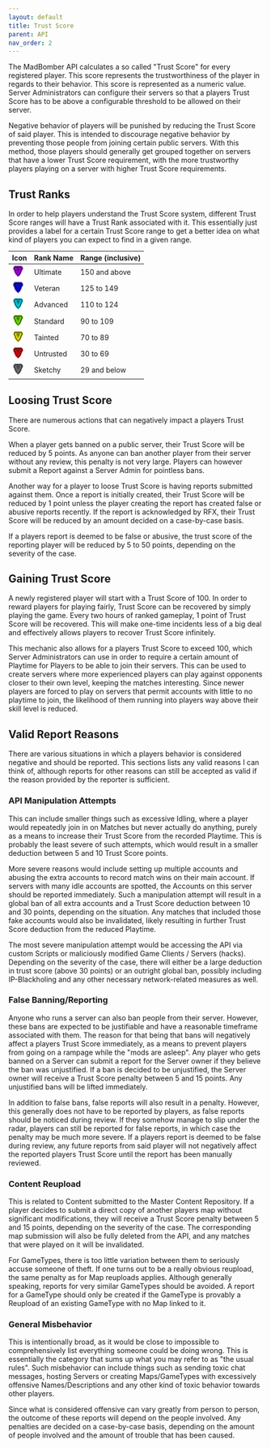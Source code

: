 ```yaml
---
layout: default
title: Trust Score
parent: API
nav_order: 2
---
```


The MadBomber API calculates a so called "Trust Score" for every registered player. This score represents the trustworthiness of the player in regards to their behavior. This score is represented as a numeric value. Server Administrators can configure their servers so that a players Trust Score has to be above a configurable threshold to be allowed on their server.

Negative behavior of players will be punished by reducing the Trust Score of said player. This is intended to discourage negative behavior by preventing those people from joining certain public servers. With this method, those players should generally get grouped together on servers that have a lower Trust Score requirement, with the more trustworthy players playing on a server with higher Trust Score requirements.

Trust Ranks
-----------

In order to help players understand the Trust Score system, different Trust Score ranges will have a Trust Rank associated with it. This essentially just provides a label for a certain Trust Score range to get a better idea on what kind of players you can expect to find in a given range.

| Icon                                    | Rank Name | Range (inclusive) |
|-----------------------------------------|-----------|-------------------|
| ![](/assets/img/net/UltimateTrust.png)  | Ultimate  | 150 and above     |
| ![](/assets/img/net/VeteranTrust.png)   | Veteran   | 125 to 149        |
| ![](/assets/img/net/AdvancedTrust.png)  | Advanced  | 110 to 124        |
| ![](/assets/img/net/StandardTrust.png)  | Standard  | 90 to 109         |
| ![](/assets/img/net/TaintedTrust.png)   | Tainted   | 70 to 89          |
| ![](/assets/img/net/UntrustedTrust.png) | Untrusted | 30 to 69          |
| ![](/assets/img/net/SketchyTrust.png)   | Sketchy   | 29 and below      |

Loosing Trust Score
-------------------

There are numerous actions that can negatively impact a players Trust Score.

When a player gets banned on a public server, their Trust Score will be reduced by 5 points. As anyone can ban another player from their server without any review, this penalty is not very large. Players can however submit a Report against a Server Admin for pointless bans.

Another way for a player to loose Trust Score is having reports submitted against them. Once a report is initially created, their Trust Score will be reduced by 1 point unless the player creating the report has created false or abusive reports recently. If the report is acknowledged by RFX, their Trust Score will be reduced by an amount decided on a case-by-case basis.

If a players report is deemed to be false or abusive, the trust score of the reporting player will be reduced by 5 to 50 points, depending on the severity of the case.

Gaining Trust Score
-------------------

A newly registered player will start with a Trust Score of 100. In order to reward players for playing fairly, Trust Score can be recovered by simply playing the game. Every two hours of ranked gameplay, 1 point of Trust Score will be recovered. This will make one-time incidents less of a big deal and effectively allows players to recover Trust Score infinitely.

This mechanic also allows for a players Trust Score to exceed 100, which Server Administrators can use in order to require a certain amount of Playtime for Players to be able to join their servers. This can be used to create servers where more experienced players can play against opponents closer to their own level, keeping the matches interesting. Since newer players are forced to play on servers that permit accounts with little to no playtime to join, the likelihood of them running into players way above their skill level is reduced.

Valid Report Reasons
--------------------

There are various situations in which a players behavior is considered negative and should be reported. This sections lists any valid reasons I can think of, although reports for other reasons can still be accepted as valid if the reason provided by the reporter is sufficient.

### API Manipulation Attempts

This can include smaller things such as excessive Idling, where a player would repeatedly join in on Matches but never actually do anything, purely as a means to increase their Trust Score from the recorded Playtime. This is probably the least severe of such attempts, which would result in a smaller deduction between 5 and 10 Trust Score points.

More severe reasons would include setting up multiple accounts and abusing the extra accounts to record match wins on their main account. If servers with many idle accounts are spotted, the Accounts on this server should be reported immediately. Such a manipulation attempt will result in a global ban of all extra accounts and a Trust Score deduction between 10 and 30 points, depending on the situation. Any matches that included those fake accounts would also be invalidated, likely resulting in further Trust Score deduction from the reduced Playtime.

The most severe manipulation attempt would be accessing the API via custom Scripts or maliciously modified Game Clients / Servers (hacks). Depending on the severity of the case, there will either be a large deduction in trust score (above 30 points) or an outright global ban, possibly including IP-Blackholing and any other necessary network-related measures as well.

### False Banning/Reporting

Anyone who runs a server can also ban people from their server. However, these bans are expected to be justifiable and have a reasonable timeframe associated with them. The reason for that being that bans will negatively affect a players Trust Score immediately, as a means to prevent players from going on a rampage while the "mods are asleep". Any player who gets banned on a Server can submit a report for the Server owner if they believe the ban was unjustified. If a ban is decided to be unjustified, the Server owner will receive a Trust Score penalty between 5 and 15 points. Any unjustified bans will be lifted immediately.

In addition to false bans, false reports will also result in a penalty. However, this generally does not have to be reported by players, as false reports should be noticed during review. If they somehow manage to slip under the radar, players can still be reported for false reports, in which case the penalty may be much more severe. If a players report is deemed to be false during review, any future reports from said player will not negatively affect the reported players Trust Score until the report has been manually reviewed.

### Content Reupload

This is related to Content submitted to the Master Content Repository. If a player decides to submit a direct copy of another players map without significant modifications, they will receive a Trust Score penalty between 5 and 15 points, depending on the severity of the case. The corresponding map submission will also be fully deleted from the API, and any matches that were played on it will be invalidated.

For GameTypes, there is too little variation between them to seriously accuse someone of theft. If one turns out to be a really obvious reupload, the same penalty as for Map reuploads applies. Although generally speaking, reports for very similar GameTypes should be avoided. A report for a GameType should only be created if the GameType is provably a Reupload of an existing GameType with no Map linked to it.

### General Misbehavior

This is intentionally broad, as it would be close to impossible to comprehensively list everything someone could be doing wrong. This is essentially the category that sums up what you may refer to as "the usual rules". Such misbehavior can include things such as sending toxic chat messages, hosting Servers or creating Maps/GameTypes with excessively offensive Names/Descriptions and any other kind of toxic behavior towards other players.

Since what is considered offensive can vary greatly from person to person, the outcome of these reports will depend on the people involved. Any penalties are decided on a case-by-case basis, depending on the amount of people involved and the amount of trouble that has been caused.